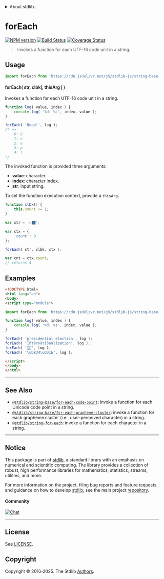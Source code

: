 <!--

@license Apache-2.0

Copyright (c) 2023 The Stdlib Authors.

Licensed under the Apache License, Version 2.0 (the "License");
you may not use this file except in compliance with the License.
You may obtain a copy of the License at

   http://www.apache.org/licenses/LICENSE-2.0

Unless required by applicable law or agreed to in writing, software
distributed under the License is distributed on an "AS IS" BASIS,
WITHOUT WARRANTIES OR CONDITIONS OF ANY KIND, either express or implied.
See the License for the specific language governing permissions and
limitations under the License.

-->


<details>
  <summary>
    About stdlib...
  </summary>
  <p>We believe in a future in which the web is a preferred environment for numerical computation. To help realize this future, we've built stdlib. stdlib is a standard library, with an emphasis on numerical and scientific computation, written in JavaScript (and C) for execution in browsers and in Node.js.</p>
  <p>The library is fully decomposable, being architected in such a way that you can swap out and mix and match APIs and functionality to cater to your exact preferences and use cases.</p>
  <p>When you use stdlib, you can be absolutely certain that you are using the most thorough, rigorous, well-written, studied, documented, tested, measured, and high-quality code out there.</p>
  <p>To join us in bringing numerical computing to the web, get started by checking us out on <a href="https://github.com/stdlib-js/stdlib">GitHub</a>, and please consider <a href="https://opencollective.com/stdlib">financially supporting stdlib</a>. We greatly appreciate your continued support!</p>
</details>

# forEach

[![NPM version][npm-image]][npm-url] [![Build Status][test-image]][test-url] [![Coverage Status][coverage-image]][coverage-url] <!-- [![dependencies][dependencies-image]][dependencies-url] -->

> Invokes a function for each UTF-16 code unit in a string.

<!-- Section to include introductory text. Make sure to keep an empty line after the intro `section` element and another before the `/section` close. -->

<section class="intro">

</section>

<!-- /.intro -->

<!-- Package usage documentation. -->



<section class="usage">

## Usage

```javascript
import forEach from 'https://cdn.jsdelivr.net/gh/stdlib-js/string-base-for-each@esm/index.mjs';
```

#### forEach( str, clbk\[, thisArg ] )

Invokes a function for each UTF-16 code unit in a string.

```javascript
function log( value, index ) {
    console.log( '%d: %s', index, value );
}

forEach( 'Beep!', log );
/* =>
    0: B
    1: e
    2: e
    3: p
    4: !
*/
```

The invoked function is provided three arguments:

-   **value**: character.
-   **index**: character index.
-   **str**: input string.

To set the function execution context, provide a `thisArg`.

```javascript
function clbk() {
    this.count += 1;
}

var str = '👉🏿';

var ctx = {
    'count': 0
};

forEach( str, clbk, ctx );

var cnt = ctx.count;
// returns 4
```

</section>

<!-- /.usage -->

<!-- Package usage notes. Make sure to keep an empty line after the `section` element and another before the `/section` close. -->

<section class="notes">

</section>

<!-- /.notes -->

<!-- Package usage examples. -->

<section class="examples">

## Examples

<!-- eslint no-undef: "error" -->

```html
<!DOCTYPE html>
<html lang="en">
<body>
<script type="module">

import forEach from 'https://cdn.jsdelivr.net/gh/stdlib-js/string-base-for-each@esm/index.mjs';

function log( value, index ) {
    console.log( '%d: %s', index, value );
}

forEach( 'presidential election', log );
forEach( 'Iñtërnâtiônàlizætiøn', log );
forEach( '🌷🍕', log );
forEach( '\uD834\uDD1E', log );

</script>
</body>
</html>
```

</section>

<!-- /.examples -->

<!-- Section to include cited references. If references are included, add a horizontal rule *before* the section. Make sure to keep an empty line after the `section` element and another before the `/section` close. -->

<section class="references">

</section>

<!-- /.references -->

<!-- Section for related `stdlib` packages. Do not manually edit this section, as it is automatically populated. -->

<section class="related">

* * *

## See Also

-   <span class="package-name">[`@stdlib/string-base/for-each-code-point`][@stdlib/string/base/for-each-code-point]</span><span class="delimiter">: </span><span class="description">invoke a function for each Unicode code point in a string.</span>
-   <span class="package-name">[`@stdlib/string-base/for-each-grapheme-cluster`][@stdlib/string/base/for-each-grapheme-cluster]</span><span class="delimiter">: </span><span class="description">invoke a function for each grapheme cluster (i.e., user-perceived character) in a string.</span>
-   <span class="package-name">[`@stdlib/string-for-each`][@stdlib/string/for-each]</span><span class="delimiter">: </span><span class="description">invoke a function for each character in a string.</span>

</section>

<!-- /.related -->

<!-- Section for all links. Make sure to keep an empty line after the `section` element and another before the `/section` close. -->


<section class="main-repo" >

* * *

## Notice

This package is part of [stdlib][stdlib], a standard library with an emphasis on numerical and scientific computing. The library provides a collection of robust, high performance libraries for mathematics, statistics, streams, utilities, and more.

For more information on the project, filing bug reports and feature requests, and guidance on how to develop [stdlib][stdlib], see the main project [repository][stdlib].

#### Community

[![Chat][chat-image]][chat-url]

---

## License

See [LICENSE][stdlib-license].


## Copyright

Copyright &copy; 2016-2025. The Stdlib [Authors][stdlib-authors].

</section>

<!-- /.stdlib -->

<!-- Section for all links. Make sure to keep an empty line after the `section` element and another before the `/section` close. -->

<section class="links">

[npm-image]: http://img.shields.io/npm/v/@stdlib/string-base-for-each.svg
[npm-url]: https://npmjs.org/package/@stdlib/string-base-for-each

[test-image]: https://github.com/stdlib-js/string-base-for-each/actions/workflows/test.yml/badge.svg?branch=main
[test-url]: https://github.com/stdlib-js/string-base-for-each/actions/workflows/test.yml?query=branch:main

[coverage-image]: https://img.shields.io/codecov/c/github/stdlib-js/string-base-for-each/main.svg
[coverage-url]: https://codecov.io/github/stdlib-js/string-base-for-each?branch=main

<!--

[dependencies-image]: https://img.shields.io/david/stdlib-js/string-base-for-each.svg
[dependencies-url]: https://david-dm.org/stdlib-js/string-base-for-each/main

-->

[chat-image]: https://img.shields.io/gitter/room/stdlib-js/stdlib.svg
[chat-url]: https://app.gitter.im/#/room/#stdlib-js_stdlib:gitter.im

[stdlib]: https://github.com/stdlib-js/stdlib

[stdlib-authors]: https://github.com/stdlib-js/stdlib/graphs/contributors

[umd]: https://github.com/umdjs/umd
[es-module]: https://developer.mozilla.org/en-US/docs/Web/JavaScript/Guide/Modules

[deno-url]: https://github.com/stdlib-js/string-base-for-each/tree/deno
[deno-readme]: https://github.com/stdlib-js/string-base-for-each/blob/deno/README.md
[umd-url]: https://github.com/stdlib-js/string-base-for-each/tree/umd
[umd-readme]: https://github.com/stdlib-js/string-base-for-each/blob/umd/README.md
[esm-url]: https://github.com/stdlib-js/string-base-for-each/tree/esm
[esm-readme]: https://github.com/stdlib-js/string-base-for-each/blob/esm/README.md
[branches-url]: https://github.com/stdlib-js/string-base-for-each/blob/main/branches.md

[stdlib-license]: https://raw.githubusercontent.com/stdlib-js/string-base-for-each/main/LICENSE

<!-- <related-links> -->

[@stdlib/string/base/for-each-code-point]: https://github.com/stdlib-js/string-base-for-each-code-point/tree/esm

[@stdlib/string/base/for-each-grapheme-cluster]: https://github.com/stdlib-js/string-base-for-each-grapheme-cluster/tree/esm

[@stdlib/string/for-each]: https://github.com/stdlib-js/string-for-each/tree/esm

<!-- </related-links> -->

</section>

<!-- /.links -->
